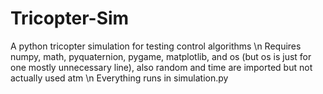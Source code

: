 # Tricopter-Sim
A python tricopter simulation for testing control algorithms \n
Requires numpy, math, pyquaternion, pygame, matplotlib, and os (but os is just for one mostly unnecessary line), also random and time are imported but not actually used atm \n
Everything runs in simulation.py
